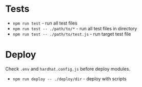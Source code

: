 # Tests

- `npm run test` - run all test files
- `npm run test -- ./path/to/*` - run all test files in directory
- `npm run test -- ./path/to/test.js` - run target test file

# Deploy

Check `.env` and `hardhat.config.js` before deploy modules.

- `npm run deploy -- ./deploy/dir` - deploy with scripts
